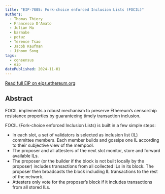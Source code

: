 ```yaml
---
title: "EIP-7805: Fork-choice enforced Inclusion Lists (FOCIL)"
authors:
  - Thomas Thiery
  - Francesco D'Amato
  - Julian Ma
  - barnabe
  - potuz
  - Terence Tsao
  - Jacob Kaufman
  - Jihoon Song
tags:
  - consensus
  - eip
datePublished: 2024-11-01
---
```


[Read full EIP on eips.ethereum.org](https://eips.ethereum.org/EIPS/eip-7805)


## Abstract
FOCIL implements a robust mechanism to preserve Ethereum’s censorship resistance properties by guaranteeing timely transaction inclusion.

FOCIL (Fork-choice enforced Inclusion Lists) is built in a few simple steps:
* In each slot, a set of validators is selected as inclusion list (IL) committee members. Each member builds and gossips one IL according to their subjective view of the mempool.
* The proposer and all attesters of the next slot monitor, store and forward available ILs.
* The proposer (or the builder if the block is not built locally by the proposer) includes transactions from all collected ILs in its block. The proposer then broadcasts the block including IL transactions to the rest of the network.
* Attesters only vote for the proposer’s block if it includes transactions from all stored ILs.
